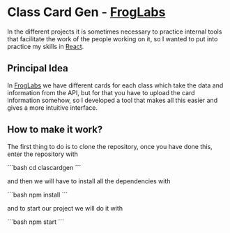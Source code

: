 # Class Card Gen - [FrogLabs](https://github.com/froglabscl/)
In the different projects it is sometimes necessary to practice internal tools that facilitate the work of the people working on it, so I wanted to put into practice my skills in [React](https://reactjs.org).
## Principal Idea
In [FrogLabs](https://github.com/froglabscl/) we have different cards for each class which take the data and information from the API, but for that you have to upload the card information somehow, so I developed a tool that makes all this easier and gives a more intuitive interface.
## How to make it work?
The first thing to do is to clone the repository, once you have done this, enter the repository with

´´´bash
cd clascardgen
´´´

and then we will have to install all the dependencies with

´´´bash
npm install
´´´

and to start our project we will do it with

´´´bash
npm start
´´´